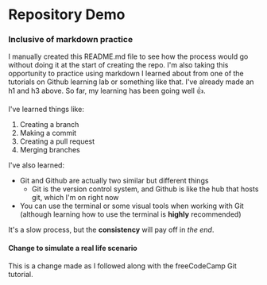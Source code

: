 # Repository Demo

### Inclusive of markdown practice 

I manually created this README.md file to see how the process would go without doing it at the start of creating the repo. I'm also taking this opportunity to practice using markdown
I learned about from one of the tutorials on Github learning lab or something like that. I've already made an h1 and h3 above. So far, my learning has been going well :+1:.

I've learned things like: 

1. Creating a branch
2. Making a commit
3. Creating a pull request 
4. Merging branches 

I've also learned:

* Git and Github are actually two similar but different things
  * Git is the version control system, and Github is like the hub that hosts git, which I'm on right now
* You can use the terminal or some visual tools when working with Git (although learning how to use the terminal is **highly** recommended)

It's a slow process, but the **consistency** will pay off in _the end_.

#### Change to simulate a real life scenario

This is a change made as I followed along with the freeCodeCamp Git tutorial.